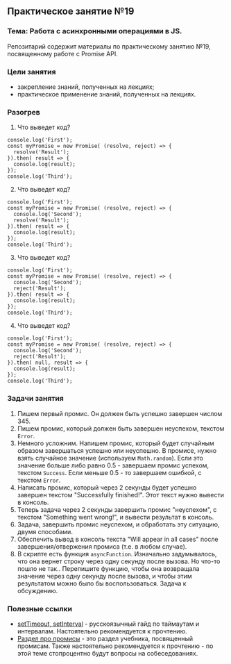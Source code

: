 ## Практическое занятие №19

### Тема: Работа с асинхронными операциями в JS.

Репозитарий содержит материалы по практическому занятию №19, посвященному работе с Promise API.

### Цели занятия
- закрепление знаний, полученных на лекциях;
- практическое применение знаний, полученных на лекциях.

### Разогрев
1. Что выведет код?
```
console.log('First');
const myPromise = new Promise( (resolve, reject) => {
  resolve('Result');
}).then( result => {
  console.log(result);
});
console.log('Third');
```

2. Что выведет код?
```
console.log('First');
const myPromise = new Promise( (resolve, reject) => {
  console.log('Second');
  resolve('Result');
}).then( result => {
  console.log(result);
});
console.log('Third');
```

3. Что выведет код?
```
console.log('First');
const myPromise = new Promise( (resolve, reject) => {
  console.log('Second');
  reject('Result');
}).then( result => {
  console.log(result);
});
console.log('Third');
```

4. Что выведет код?
```
console.log('First');
const myPromise = new Promise( (resolve, reject) => {
  console.log('Second');
  reject('Result');
}).then( null, result => {
  console.log(result);
});
console.log('Third');
```

### Задачи занятия
1. Пишем первый промис. Он должен быть успешно завершен числом 345.
2. Пишем промис, который должен быть завершен неуспехом, текстом `Error`.
3. Немного усложним. Напишем промис, который будет случайным образом завершаться успешно или неуспешно. В промисе, нужно взять случайное значение (используем `Math.random`). Если это значение больше либо равно 0.5 - завершаем промис успехом, текстом `Success`. Если меньше 0.5 - то завершаем ошибкой, с текстом `Error`.
4. Написать промис, который через 2 секунды будет успешно завершен текстом "Successfully finished!". Этот текст нужно вывести в консоль.
5. Теперь задача через 2 секунды завершить промис "неуспехом", с текстом "Something went wrong!", и вывести результат в консоль.
6. Задача, завершить промис неуспехом, и обработать эту ситуацию, двумя способами.
7. Обеспечить вывод в консоль текста "Will appear in all cases" после завершения/отвержения промиса (т.е. в любом случае).
8. В скрипте есть функция `asyncFunction`. Изначально задумывалось, что она вернет строку через одну секунду после вызова. Но что-то пошло не так.. Перепишите функцию, чтобы она возвращала значение через одну секунду после вызова, и чтобы этим результатом можно было бы воспользоваться. Задача к обсуждению.

### Полезные ссылки
 - [setTimeout, setInterval](https://learn.javascript.ru/settimeout-setinterval) - русскоязычный гайд по таймаутам и интервалам. Настоятельно рекомендуется к прочтению.
 - [Раздел про промисы](https://learn.javascript.ru/async) - это раздел учебника, посвященный промисам. Также настоятельно рекомендуется к прочтению - по этой теме стопроцентно будут вопросы на собеседованиях.
